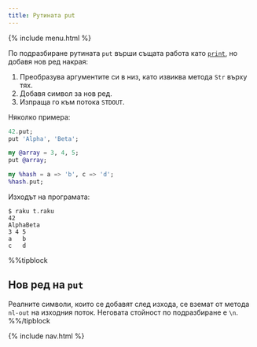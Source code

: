 ```yaml
---
title: Рутината put
---
```


{% include menu.html %}

По подразбиране рутината `put` върши същата работа като [`print`](../print), но добавя нов ред накрая:

1. Преобразува аргументите си в низ, като извиква метода `Str` върху тях.
1. Добавя символ за нов ред.
1. Изпраща го към потока `STDOUT`.

Няколко примера:

```raku
42.put;
put 'Alpha', 'Beta';

my @array = 3, 4, 5;
put @array;

my %hash = a => 'b', c => 'd';
%hash.put;
```

Изходът на програмата:

```console
$ raku t.raku
42
AlphaBeta
3 4 5
a	b
c	d
```

%%tipblock
## Нов ред на `put`

Реалните символи, които се добавят след изхода, се вземат от метода `nl-out` на изходния поток. Неговата стойност по подразбиране е `\n`.
%%/tipblock

{% include nav.html %}